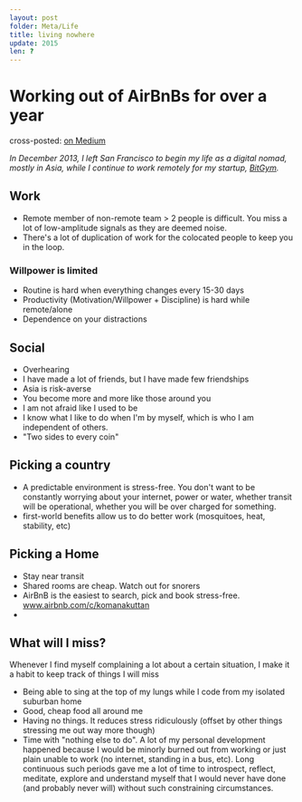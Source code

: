 ```yaml
---
layout: post
folder: Meta/Life
title: living nowhere
update: 2015
len: ?
---
```

# Working out of AirBnBs for over a year
<div class="essay-subtext">cross-posted: <a href="https://medium.com/@keerthiko">on Medium</a></div>

*In December 2013, I left San Francisco to begin my life as a digital nomad, mostly in Asia, while I continue to work remotely for my startup, [BitGym](www.bitgym.com).*

## Work
- Remote member of non-remote team > 2 people is difficult. You miss a lot of low-amplitude signals as they are deemed noise. 
- There's a lot of duplication of work for the colocated people to keep you in the loop.
### Willpower is limited
- Routine is hard when everything changes every 15-30 days
- Productivity (Motivation/Willpower + Discipline) is hard while remote/alone
- Dependence on your distractions

## Social
- Overhearing
- I have made a lot of friends, but I have made few friendships
- Asia is risk-averse
- You become more and more like those around you
- I am not afraid like I used to be
- I know what I like to do when I'm by myself, which is who I am independent of others.
- "Two sides to every coin"

## Picking a country
- A predictable environment is stress-free. You don't want to be constantly worrying about your internet, power or water, whether transit will be operational, whether you will be over charged for something. 
- first-world benefits allow us to do better work (mosquitoes, heat, stability, etc)

## Picking a Home
- Stay near transit
- Shared rooms are cheap. Watch out for snorers
- AirBnB is the easiest to search, pick and book stress-free. www.airbnb.com/c/komanakuttan
- 

## What will I miss?
Whenever I find myself complaining a lot about a certain situation, I make it a habit to keep track of things I will miss
- Being able to sing at the top of my lungs while I code from my isolated suburban home
- Good, cheap food all around me
- Having no things. It reduces stress ridiculously (offset by other things stressing me out way more though)
- Time with "nothing else to do". A lot of my personal development happened because I would be minorly burned out from working or just plain unable to work (no internet, standing in a bus, etc). Long continuous such periods gave me a lot of time to introspect, reflect, meditate, explore and understand myself that I would never have done (and probably never will) without such constraining circumstances.